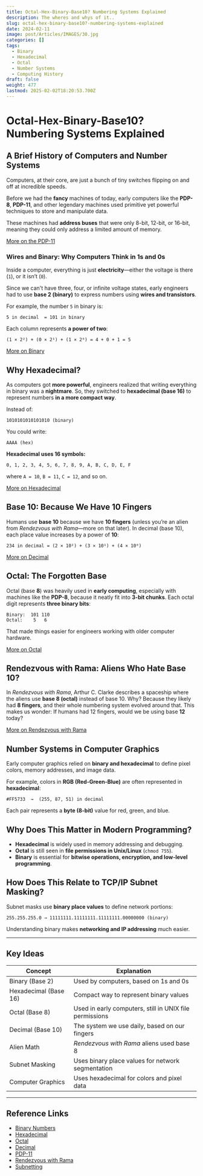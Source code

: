 ```yaml
---
title: Octal-Hex-Binary-Base10? Numbering Systems Explained
description: The wheres and whys of it..
slug: octal-hex-binary-base10?-numbering-systems-explained
date: 2024-02-11
image: post/Articles/IMAGES/30.jpg
categories: []
tags:
  - Binary
  - Hexadecimal
  - Octal
  - Number Systems
  - Computing History
draft: false
weight: 477
lastmod: 2025-02-02T18:20:53.700Z
---
```

# Octal-Hex-Binary-Base10? Numbering Systems Explained

## A Brief History of Computers and Number Systems

Computers, at their core, are just a bunch of tiny switches flipping on and off at incredible speeds.

Before we had the **fancy** machines of today, early computers like the **PDP-8**, **PDP-11**, and other legendary machines used primitive yet powerful techniques to store and manipulate data.

These machines had **address buses** that were only 8-bit, 12-bit, or 16-bit, meaning they could only address a limited amount of memory.

[More on the PDP-11](https://en.wikipedia.org/wiki/PDP-11)

### Wires and Binary: Why Computers Think in 1s and 0s

Inside a computer, everything is just **electricity**—either the voltage is there (`1`), or it isn’t (`0`).

Since we can't have three, four, or infinite voltage states, early engineers had to use **base 2 (binary)** to express numbers using **wires and transistors**.

For example, the number `5` in binary is:

```
5 in decimal  = 101 in binary
```

Each column represents **a power of two**:

```
(1 × 2²) + (0 × 2¹) + (1 × 2⁰) = 4 + 0 + 1 = 5
```

[More on Binary](https://en.wikipedia.org/wiki/Binary_number)

## Why Hexadecimal?

As computers got **more powerful**, engineers realized that writing everything in binary was a **nightmare**. So, they switched to **hexadecimal (base 16)** to represent numbers **in a more compact way**.

Instead of:

```
1010101010101010 (binary)
```

You could write:

```
AAAA (hex)
```

**Hexadecimal uses 16 symbols:**

```
0, 1, 2, 3, 4, 5, 6, 7, 8, 9, A, B, C, D, E, F
```

where `A = 10`, `B = 11`, `C = 12`, and so on.

[More on Hexadecimal](https://en.wikipedia.org/wiki/Hexadecimal)

## Base 10: Because We Have 10 Fingers

Humans use **base 10** because we have **10 fingers** (unless you’re an alien from *Rendezvous with Rama*—more on that later). In decimal (base 10), each place value increases by a power of **10**:

```
234 in decimal = (2 × 10²) + (3 × 10¹) + (4 × 10⁰)
```

[More on Decimal](https://en.wikipedia.org/wiki/Decimal)

## Octal: The Forgotten Base

Octal (base **8**) was heavily used in **early computing**, especially with machines like the **PDP-8**, because it neatly fit into **3-bit chunks**. Each octal digit represents **three binary bits**:

```
Binary:  101 110
Octal:    5   6
```

That made things easier for engineers working with older computer hardware.

[More on Octal](https://en.wikipedia.org/wiki/Octal)

## Rendezvous with Rama: Aliens Who Hate Base 10?

In *Rendezvous with Rama*, Arthur C. Clarke describes a spaceship where the aliens use **base 8 (octal)** instead of base 10. Why? Because they likely had **8 fingers**, and their whole numbering system evolved around that. This makes us wonder: If humans had 12 fingers, would we be using base **12** today?

[More on Rendezvous with Rama](https://en.wikipedia.org/wiki/Rendezvous_with_Rama)

## Number Systems in Computer Graphics

Early computer graphics relied on **binary and hexadecimal** to define pixel colors, memory addresses, and image data.

For example, colors in **RGB (Red-Green-Blue)** are often represented in **hexadecimal**:

```
#FF5733  →  (255, 87, 51) in decimal
```

Each pair represents a **byte (8-bit)** value for red, green, and blue.

## Why Does This Matter in Modern Programming?

* **Hexadecimal** is widely used in memory addressing and debugging.
* **Octal** is still seen in **file permissions in Unix/Linux** (`chmod 755`).
* **Binary** is essential for **bitwise operations, encryption, and low-level programming**.

## How Does This Relate to TCP/IP Subnet Masking?

Subnet masks use **binary place values** to define network portions:

```
255.255.255.0 → 11111111.11111111.11111111.00000000 (binary)
```

Understanding binary makes **networking and IP addressing** much easier.

<!-- 

## Conclusion

Understanding numbering systems is essential for **programming, networking, graphics, and system architecture**. Whether you're **debugging code**, **configuring a network**, or **reading an old sci-fi book**, number bases are everywhere.
-->

***

## Key Ideas

| Concept               | Explanation                                             |
| --------------------- | ------------------------------------------------------- |
| Binary (Base 2)       | Used by computers, based on 1s and 0s                   |
| Hexadecimal (Base 16) | Compact way to represent binary values                  |
| Octal (Base 8)        | Used in early computers, still in UNIX file permissions |
| Decimal (Base 10)     | The system we use daily, based on our fingers           |
| Alien Math            | *Rendezvous with Rama* aliens used base 8               |
| Subnet Masking        | Uses binary place values for network segmentation       |
| Computer Graphics     | Uses hexadecimal for colors and pixel data              |

***

## Reference Links

* [Binary Numbers](https://en.wikipedia.org/wiki/Binary_number)
* [Hexadecimal](https://en.wikipedia.org/wiki/Hexadecimal)
* [Octal](https://en.wikipedia.org/wiki/Octal)
* [Decimal](https://en.wikipedia.org/wiki/Decimal)
* [PDP-11](https://en.wikipedia.org/wiki/PDP-11)
* [Rendezvous with Rama](https://en.wikipedia.org/wiki/Rendezvous_with_Rama)
* [Subnetting](https://en.wikipedia.org/wiki/Subnetwork)
